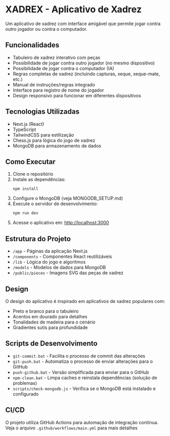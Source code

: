 # XADREX - Aplicativo de Xadrez

Um aplicativo de xadrez com interface amigável que permite jogar contra outro jogador ou contra o computador.

## Funcionalidades

- Tabuleiro de xadrez interativo com peças
- Possibilidade de jogar contra outro jogador (no mesmo dispositivo)
- Possibilidade de jogar contra o computador (IA)
- Regras completas de xadrez (incluindo capturas, xeque, xeque-mate, etc.)
- Manual de instruções/regras integrado
- Interface para registro de nome do jogador
- Design responsivo para funcionar em diferentes dispositivos

## Tecnologias Utilizadas

- Next.js (React)
- TypeScript
- TailwindCSS para estilização
- Chess.js para lógica do jogo de xadrez
- MongoDB para armazenamento de dados

## Como Executar

1. Clone o repositório
2. Instale as dependências:
   ```
   npm install
   ```
3. Configure o MongoDB (veja MONGODB_SETUP.md)
4. Execute o servidor de desenvolvimento:
   ```
   npm run dev
   ```
5. Acesse o aplicativo em: [http://localhost:3000](http://localhost:3000)

## Estrutura do Projeto

- `/app` - Páginas da aplicação Next.js
- `/components` - Componentes React reutilizáveis
- `/lib` - Lógica do jogo e algoritmos
- `/models` - Modelos de dados para MongoDB
- `/public/pieces` - Imagens SVG das peças de xadrez

## Design

O design do aplicativo é inspirado em aplicativos de xadrez populares com:
- Preto e branco para o tabuleiro
- Acentos em dourado para detalhes
- Tonalidades de madeira para o cenário
- Gradientes sutis para profundidade

## Scripts de Desenvolvimento

- `git-commit.bat` - Facilita o processo de commit das alterações
- `git-push.bat` - Automatiza o processo de enviar alterações para o GitHub
- `push-github.bat` - Versão simplificada para enviar para o GitHub
- `npm-clean.bat` - Limpa caches e reinstala dependências (solução de problemas)
- `scripts/check-mongodb.js` - Verifica se o MongoDB está instalado e configurado

## CI/CD

O projeto utiliza GitHub Actions para automação de integração contínua. Veja o arquivo `.github/workflows/main.yml` para mais detalhes 
